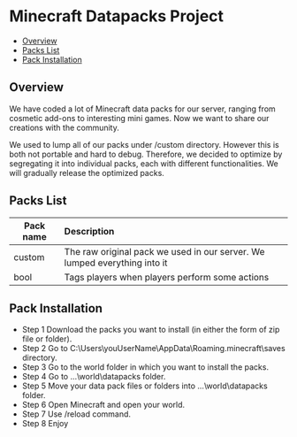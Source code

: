 # Minecraft Datapacks Project
- [Overview](#Overview)
- [Packs List](#Packs-List)
- [Pack Installation](#Pack-Installation)

## Overview
We have coded a lot of Minecraft data packs for our server, ranging from cosmetic add-ons to interesting mini games. Now we want to share our creations with the community. 

We used to lump all of our packs under /custom directory. However this is both not portable and hard to debug. Therefore, we decided to optimize by segregating it into individual packs, each with different functionalities. We will gradually release the optimized packs.

## Packs List
| Pack name | Description |
| --- | :--- |
| custom | The raw original pack we used in our server. We lumped everything into it
| bool | Tags players when players perform some actions

## Pack Installation
- Step 1 Download the packs you want to install (in either the form of zip file or folder).
- Step 2 Go to C:\Users\youUserName\AppData\Roaming\.minecraft\saves directory.
- Step 3 Go to the world folder in which you want to install the packs.
- Step 4 Go to ...\world\datapacks folder.
- Step 5 Move your data pack files or folders into ...\world\datapacks folder.
- Step 6 Open Minecraft and open your world.
- Step 7 Use /reload command.
- Step 8 Enjoy
